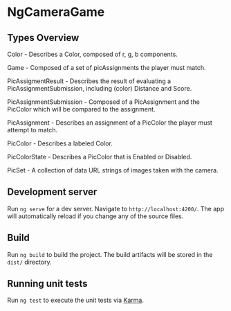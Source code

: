 # NgCameraGame

## Types Overview

Color - Describes a Color, composed of r, g, b components.

Game - Composed of a set of picAssignments the player must match.

PicAssigmentResult - Describes the result of evaluating a PicAssignmentSubmission, including (color) Distance and Score.

PicAssignmentSubmission - Composed of a PicAssignment and the PicColor which will be compared to the assignment.

PicAssignment - Describes an assignment of a PicColor the player must attempt to match.

PicColor - Describes a labeled Color.

PicColorState -  Describes a PicColor that is Enabled or Disabled.

PicSet - A collection of data URL strings of images taken with the camera.

## Development server

Run `ng serve` for a dev server. Navigate to `http://localhost:4200/`. The app will automatically reload if you change any of the source files.

## Build

Run `ng build` to build the project. The build artifacts will be stored in the `dist/` directory.

## Running unit tests

Run `ng test` to execute the unit tests via [Karma](https://karma-runner.github.io).
